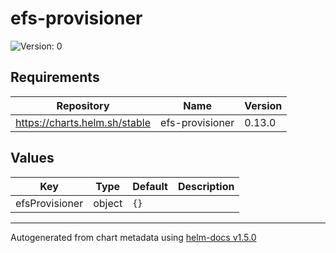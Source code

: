 # efs-provisioner

![Version: 0](https://img.shields.io/badge/Version-0-informational?style=flat-square)

## Requirements

| Repository | Name | Version |
|------------|------|---------|
| https://charts.helm.sh/stable | efs-provisioner | 0.13.0 |

## Values

| Key | Type | Default | Description |
|-----|------|---------|-------------|
| efsProvisioner | object | `{}` |  |

----------------------------------------------
Autogenerated from chart metadata using [helm-docs v1.5.0](https://github.com/norwoodj/helm-docs/releases/v1.5.0)

